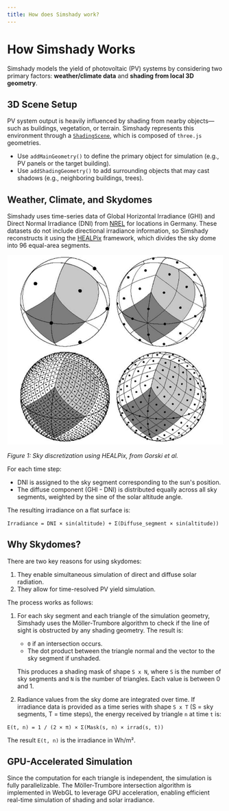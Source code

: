 ```yaml
---
title: How does Simshady work?
---
```


# How Simshady Works

Simshady models the yield of photovoltaic (PV) systems by considering two primary factors: **weather/climate data** and **shading from local 3D geometry**.

## 3D Scene Setup

PV system output is heavily influenced by shading from nearby objects—such as buildings, vegetation, or terrain. Simshady represents this environment through a [`ShadingScene`](/simshady/classes/index.ShadingScene.html), which is composed of `three.js` geometries.

- Use `addMainGeometry()` to define the primary object for simulation (e.g., PV panels or the target building).
- Use `addShadingGeometry()` to add surrounding objects that may cast shadows (e.g., neighboring buildings, trees).

## Weather, Climate, and Skydomes

Simshady uses time-series data of Global Horizontal Irradiance (GHI) and Direct Normal Irradiance (DNI) from [NREL](https://nsrdb.nrel.gov/) for locations in Germany. These datasets do not include directional irradiance information, so Simshady reconstructs it using the [HEALPix](https://doi.org/10.1086/427976) framework, which divides the sky dome into 96 equal-area segments.

![HEALPix sky segmentation](./assets/Gorski2024_Healpix.jpg)

_Figure 1: Sky discretization using HEALPix, from Gorski et al._

For each time step:

- DNI is assigned to the sky segment corresponding to the sun's position.
- The diffuse component (GHI - DNI) is distributed equally across all sky segments, weighted by the sine of the solar altitude angle.

The resulting irradiance on a flat surface is:

```
Irradiance = DNI × sin(altitude) + Σ(Diffuse_segment × sin(altitude))
```

## Why Skydomes?

There are two key reasons for using skydomes:

1. They enable simultaneous simulation of direct and diffuse solar radiation.
2. They allow for time-resolved PV yield simulation.

The process works as follows:

1. For each sky segment and each triangle of the simulation geometry, Simshady uses the Möller-Trumbore algorithm to check if the line of sight is obstructed by any shading geometry. The result is:

   - `0` if an intersection occurs.
   - The dot product between the triangle normal and the vector to the sky segment if unshaded.

   This produces a shading mask of shape `S x N`, where `S` is the number of sky segments and `N` is the number of triangles. Each value is between 0 and 1.

2. Radiance values from the sky dome are integrated over time. If irradiance data is provided as a time series with shape `S x T` (S = sky segments, T = time steps), the energy received by triangle `n` at time `t` is:

```
E(t, n) = 1 / (2 × π) × Σ(Mask(s, n) × irrad(s, t))
```

The result `E(t, n)` is the irradiance in Wh/m².

## GPU-Accelerated Simulation

Since the computation for each triangle is independent, the simulation is fully parallelizable. The Möller-Trumbore intersection algorithm is implemented in WebGL to leverage GPU acceleration, enabling efficient real-time simulation of shading and solar irradiance.
